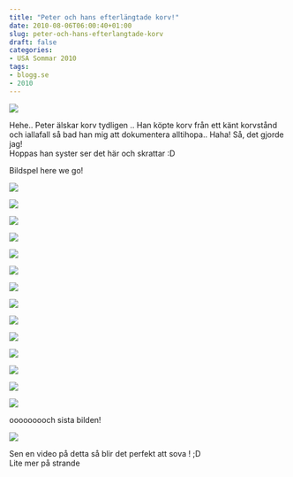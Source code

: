 ```yaml
---
title: "Peter och hans efterlängtade korv!"
date: 2010-08-06T06:00:40+01:00
slug: peter-och-hans-efterlangtade-korv
draft: false
categories:
- USA Sommar 2010
tags:
- blogg.se
- 2010
---
```

![](/assets/images/blogg.se/dsc07912_101339043.jpg)  
  
Hehe.. Peter älskar korv tydligen .. Han köpte korv från ett känt korvstånd och iallafall så bad han mig att dokumentera alltihopa.. Haha! Så, det gjorde jag!  
Hoppas han syster ser det här och skrattar :D  
  
Bildspel here we go!  
  
![](/assets/images/blogg.se/dsc07914_101339059.jpg)  
  
  
![](https://cdn1.cdnme.se/cdn/9-1/701517/images/2010/dsc07915_101339064.jpg)  
  
  
![](/assets/images/blogg.se/dsc07913_101339066.jpg)  
  
  
![](https://cdn1.cdnme.se/cdn/9-1/701517/images/2010/dsc07916_101339072.jpg)  
  
  
![](/assets/images/blogg.se/dsc07917_101339076.jpg)  
  
  
![](https://cdn3.cdnme.se/cdn/9-1/701517/images/2010/dsc07918_101339081.jpg)  
  
  
  
![](/assets/images/blogg.se/dsc07920_101339097.jpg)  
  
  
![](https://cdn3.cdnme.se/cdn/9-1/701517/images/2010/dsc07922_101339101.jpg)  
  
  
  
![](/assets/images/blogg.se/dsc07924_101339113.jpg)  
  
  
![](https://cdn3.cdnme.se/cdn/9-1/701517/images/2010/dsc07923_101339115.jpg)  
  
  
![](/assets/images/blogg.se/dsc07925_101339134.jpg)  
  
  
![](https://cdn3.cdnme.se/cdn/9-1/701517/images/2010/dsc07926_101339148.jpg)  
  
  
![](/assets/images/blogg.se/dsc07927_101339155.jpg)  
  
  
![](https://cdn3.cdnme.se/cdn/9-1/701517/images/2010/dsc07928_101339164.jpg)  
  
  
ooooooooch sista bilden!  
  
![](/assets/images/blogg.se/dsc07930_101339174.jpg)  
  
  
  
  
  
  
Sen en video på detta så blir det perfekt att sova ! ;D  
Lite mer på strande